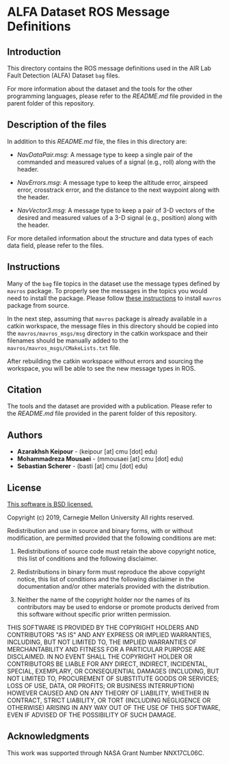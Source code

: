 # ALFA Dataset ROS Message Definitions

## Introduction

This directory contains the ROS message definitions used in the AIR Lab Fault Detection (ALFA) Dataset `bag` files. 

For more information about the dataset and the tools for the other programming languages, please refer to the *README.md* file provided in the parent folder of this repository.

## Description of the files

In addition to this *README.md* file, the files in this directory are:

- *NavDataPair.msg*: A message type to keep a single pair of the commanded and measured values of a signal (e.g., roll) along with the header.

- *NavErrors.msg*: A message type to keep the altitude error, airspeed error, crosstrack error, and the distance to the next waypoint along with the header.

- *NavVector3.msg*: A message type to keep a pair of 3-D vectors of the desired and measured values of a 3-D signal (e.g., position) along with the header.

For more detailed information about the structure and data types of each data field, please refer to the files.

## Instructions

Many of the `bag` file topics in the dataset use the message types defined by `mavros` package. To properly see the messages in the topics you would need to install the package. Please follow [these instructions](https://github.com/mavlink/mavros) to install `mavros` package from source.

In the next step, assuming that `mavros` package is already available in a catkin workspace, the message files in this directory should be copied into the `mavros/mavros_msgs/msg` directory in the catkin workspace and their filenames should be manually added to the `mavros/mavros_msgs/CMakeLists.txt` file. 

After rebuilding the catkin workspace without errors and sourcing the workspace, you will be able to see the new message types in ROS.

## Citation
The tools and the dataset are provided with a publication. Please refer to the *README.md* file provided in the parent folder of this repository.

## Authors

* **Azarakhsh Keipour** - (keipour [at] cmu [dot] edu)
* **Mohammadreza Mousaei** - (mmousaei [at] cmu [dot] edu)
* **Sebastian Scherer** - (basti [at] cmu [dot] edu)

## License
[This software is BSD licensed.](http://opensource.org/licenses/BSD-3-Clause)

Copyright (c) 2019, Carnegie Mellon University
All rights reserved.

Redistribution and use in source and binary forms, with or without modification, are permitted provided that the following conditions are met:

1. Redistributions of source code must retain the above copyright notice, this list of conditions and the following disclaimer.

2. Redistributions in binary form must reproduce the above copyright notice, this list of conditions and the following disclaimer in the documentation and/or other materials provided with the distribution.

3. Neither the name of the copyright holder nor the names of its contributors may be used to endorse or promote products derived from this software without specific prior written permission.

THIS SOFTWARE IS PROVIDED BY THE COPYRIGHT HOLDERS AND CONTRIBUTORS "AS IS" AND ANY EXPRESS OR IMPLIED WARRANTIES, INCLUDING, BUT NOT LIMITED TO, THE IMPLIED WARRANTIES OF MERCHANTABILITY AND FITNESS FOR A PARTICULAR PURPOSE ARE DISCLAIMED. IN NO EVENT SHALL THE COPYRIGHT HOLDER OR CONTRIBUTORS BE LIABLE FOR ANY DIRECT, INDIRECT, INCIDENTAL, SPECIAL, EXEMPLARY, OR CONSEQUENTIAL DAMAGES (INCLUDING, BUT NOT LIMITED TO, PROCUREMENT OF SUBSTITUTE GOODS OR SERVICES; LOSS OF USE, DATA, OR PROFITS; OR BUSINESS INTERRUPTION) HOWEVER CAUSED AND ON ANY THEORY OF LIABILITY, WHETHER IN CONTRACT, STRICT LIABILITY, OR TORT (INCLUDING NEGLIGENCE OR OTHERWISE) ARISING IN ANY WAY OUT OF THE USE OF THIS SOFTWARE, EVEN IF ADVISED OF THE POSSIBILITY OF SUCH DAMAGE.

## Acknowledgments

This work was supported through NASA Grant Number NNX17CL06C.
